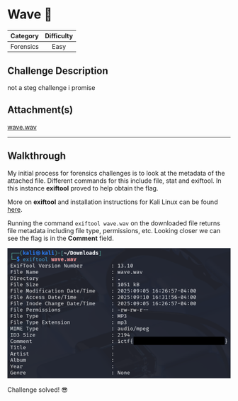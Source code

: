 # Wave :ocean:

| Category  | Difficulty |
| ----------|:----------:|
| Forensics | Easy       |

## Challenge Description
not a steg challenge i promise

## Attachment(s)
[wave.wav](https://github.com/ImaginaryCTF/ImaginaryCTF-2025-Challenges/blob/38ac5e6f7017683f906bcb1d8eb811096ee95b95/Forensics/wave/dist/wave.wav)

***

## Walkthrough
My initial process for forensics challenges is to look at the metadata of the attached file. Different commands for this include file, stat and exiftool. In this instance **exiftool** proved to help obtain the flag.

More on **exiftool** and installation instructions for Kali Linux can be found [here](https://www.kali.org/tools/libimage-exiftool-perl/#exiftool).

Running the command `exiftool wave.wav` on the downloaded file returns file metadata including file type, permissions, etc. Looking closer we can see the flag is in the **Comment** field.

![Get the flag using exiftool.](screenshots/wave_solved.PNG)

Challenge solved! :sunglasses:
